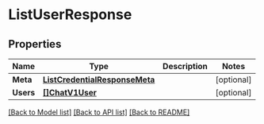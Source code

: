 # ListUserResponse

## Properties

Name | Type | Description | Notes
------------ | ------------- | ------------- | -------------
**Meta** | [**ListCredentialResponseMeta**](ListCredentialResponseMeta.md) |  |[optional] 
**Users** | [**[]ChatV1User**](ChatV1User.md) |  |[optional] 

[[Back to Model list]](../README.md#documentation-for-models) [[Back to API list]](../README.md#documentation-for-api-endpoints) [[Back to README]](../README.md)


